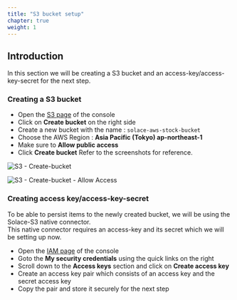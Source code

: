 ```yaml
---
title: "S3 bucket setup"
chapter: true
weight: 1 
---
```


## Introduction
In this section we will be creating a S3 bucket and an access-key/access-key-secret for the next step.

### Creating a S3 bucket
- Open the [S3 page](https://s3.console.aws.amazon.com/s3/) of the console
- Click on **Create bucket** on the right side
- Create a new bucket with the name : `solace-aws-stock-bucket`
- Choose the AWS Region : **Asia Pacific (Tokyo) ap-northeast-1**
- Make sure to **Allow public access**
- Click **Create bucket**
Refer to the screenshots for reference.

![S3 - Create-bucket](/images/moduleFour/S3-create-bucket-screen-1.png)

![S3 - Create-bucket - Allow Access](/images/moduleFour/S3-create-bucket-screen-2.png)

### Creating access key/access-key-secret
To be able to persist items to the newly created bucket, we will be using the Solace-S3 native connector. \
This native connector requires an access-key and its secret which we will be setting up now.

- Open the [IAM page](https://us-east-1.console.aws.amazon.com/iamv2) of the console
- Goto the **My security credentials** using the quick links on the right
- Scroll down to the **Access keys** section and click on **Create access key**
- Create an access key pair which consists of an access key and the secret access key
- Copy the pair and store it securely for the next step

